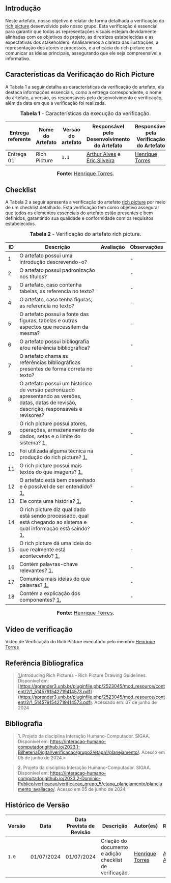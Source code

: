 ## <a>Introdução</a>

Neste artefato, nosso objetivo é relatar de forma detalhada a verificação do [rich picture](https://requisitos-de-software.github.io/2024.1-DiarioOficialdaUniao/pre-rastreabilidade/rich-picture/) desenvolvido pelo nosso grupo. Esta verificação é essencial para garantir que todas as representações visuais estejam devidamente alinhadas com os objetivos do projeto, as diretrizes estabelecidas e as expectativas dos stakeholders. Analisaremos a clareza das ilustrações, a representação dos atores e processos, e a eficácia do rich picture em comunicar as ideias principais, assegurando que ele seja compreensível e informativo.

## <a>Características da Verificação do Rich Picture</a>

A Tabela 1 a seguir detalha as características da verificação do artefato, ela destaca informações essenciais, como a entrega correspondente, o nome do artefato, a versão, os responsáveis pelo desenvolvimento e verificação, além da data em que a verificação foi realizada.

<center>

<font size="3"><p style="text-align: center"><b>Tabela 1</b> - Características da execução da verificação.</p></font>

|**Entrega referente**|**Nome do Artefato**|**Versão do artefato**|**Responsável pelo Desenvolvimento do Artefato**|**Responsável pela Verificação do Artefato**|**Data da Verificação**|
|---------|---------|---------|-----------|------------------|------|
|Entrega 01|Rich Picture|`1.1`|[Arthur Alves](https://github.com/Arthrok) e [Eric Silveira](https://github.com/ericbky)|[Henrique Torres](https://github.com/henriqtorresl)|01/07/2024|

<font size="3"><p style="text-align: center"><b>Fonte: </b> [Henrique Torres](https://github.com/henriqtorresl).</p></font>
</center>


## <a>Checklist</a>

A Tabela 2 a seguir apresenta a verificação do artefato [rich picture](https://requisitos-de-software.github.io/2024.1-DiarioOficialdaUniao/pre-rastreabilidade/rich-picture/) por meio de um checklist detalhado. Esta verificação tem como objetivo assegurar que todos os elementos essenciais do artefato estão presentes e bem definidos, garantindo sua qualidade e conformidade com os requisitos estabelecidos.

<center>

<font size="3"><p style="text-align: center"><b>Tabela 2</b> - Verificação do artefato rich picture.</p></font>

**ID**|**Descrição**|**Avaliação**|**Observações**|
|----|-----------|-----------|-------------|
| 1  | O artefato possui uma introdução descrevendo-o?| |-|
| 2  | O artefato possui padronização nos títulos?| |-|
| 3  | O artefato, caso contenha tabelas, as referencia no texto?| |-|
| 4  | O artefato, caso tenha figuras, as referencia no texto?| |-|		
| 5  | O artefato possui a fonte das figuras, tabelas e outras aspectos que necessitem da mesma?| |-|	
| 6  | O artefato possui bibliografia e/ou referência bibliográfica?| |-|
| 7  | O artefato chama as referências bibliográficas presentes de forma correta no texto?| |-|
| 8  | O artefato possui um histórico de versão padronizado apresentando as versões, datas, datas de revisão, descrição, responsáveis e revisores?| |-|
| 9  | O rich picture possui atores, operações, armazenamento de dados, setas e o limite do sistema? <a id="REF4" href="#anchor_3">1.</a> | |-|
| 10 | Foi utilizada alguma técnica na produção do rich picture? <a id="REF4" href="#anchor_3">1.</a>| |-|
| 11 | O rich picture possui mais textos do que imagens? <a id="REF4" href="#anchor_3">1.</a> | |-|
| 12 | O artefato está bem desenhado e é possível de ser entendido? <a id="REF4" href="#anchor_3">1.</a> | |-|
| 13 | Ele conta uma história? <a id="REF4" href="#anchor_3">1.</a> | |-|
| 14 | O rich picture diz qual dado está sendo processado, qual está chegando ao sistema e qual informação está saindo? <a id="REF4" href="#anchor_3">1.</a> | |-|
| 15 | O rich picture dá uma ideia do que realmente está acontecendo? <a id="REF4" href="#anchor_3">1.</a>| |-|
| 16 | Contém palavras-chave relevantes? <a id="REF4" href="#anchor_3">1.</a>| |-|
| 17 | Comunica mais ideias do que palavras? <a id="REF4" href="#anchor_3">1.</a>| |-|
| 18 | Contém a explicação dos componentes? <a id="REF4" href="#anchor_3">1.</a> | |-|

<font size="3"><p style="text-align: center"><b>Fonte: </b> [Henrique Torres](https://github.com/henriqtorresl).</p></font>
</center>

## <a> Vídeo de verificação </a>

Vídeo de Verificação do Rich Picture executado pelo membro [Henrique Torres](https://github.com/henriqtorresl)

<center>

</center>

## <a>Referência Bibliografica</a>
> <a id="REF4" href="#anchor_3">1.</a>Introducing Rich Pictures - Rich Picture Drawing Guidelines. Disponível em: [https://aprender3.unb.br/pluginfile.php/2523045/mod_resource/content/2/1_5145791542719414573.pdf](https://aprender3.unb.br/pluginfile.php/2523045/mod_resource/content/2/1_5145791542719414573.pdf). Acessado em: 07 de junho de 2024

## <a>Bibliografia</a>
> <a>1. </a>Projeto da disciplina Interação Humano-Computador. SIGAA. Disponível em: <https://interacao-humano-computador.github.io/2023.1-BilheteriaDigital/verificacao/grupo2/etapa1/planejamento/>. Acesso em 05 de junho de 2024.>

> <a>2. </a> Projeto da disciplina Interação Humano-Computador. SIGAA. Disponível em: <https://interacao-humano-computador.github.io/2023.2-Dominio-Publico/verficacao/verificacao_grupo_5/etapa_planejamento/planejamento_avaliacao/>. Acesso em 05 de junho de 2024.


## <a>Histórico de Versão</a>

| Versão| Data | Data Prevista de Revisão| Descrição  | Autor(es)  | Revisor(es) |
| ------- | ------ | ------ | ------- | -------- | -------- |
| `1.0` | 01/07/2024 | 01/07/2024 | Criação do documento e adição checklist de verificação. | [Henrique Torres](https://github.com/henriqtorresl) |[Arthur Alves](https://github.com/Arthrok)|